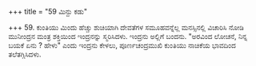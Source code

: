 +++
title = "59 ಮಿನ್ದು ಕಡು"

+++
59. ಕುಂತಿಯು ಮಿಂದು ಹೆಚ್ಚು ಶುಚಿಯಾಗಿ ದೇವತೆಗಳ ಸಮೂಹವನ್ನೆಲ್ಲ ಮನಸ್ಸಿನಲ್ಲಿ ವಿಚಾರಿಸಿ ನೋಡಿ ಮುನೀಂದ್ರನ ಮಂತ್ರ ಶಕ್ತಿಯಿಂದ ಇಂದ್ರನನ್ನು ಸ್ಮರಿಸಿದಳು. ಇಂದ್ರನು ಅಲ್ಲಿಗೆ ಬಂದನು. "ಅರವಿಂದ ಲೋಚನೆ, ನಿನ್ನ ಬಯಕೆ ಏನು ? ಹೇಳು" ಎಂದು ಇಂದ್ರನು ಕೇಳಲು, ಪೂರ್ಣಚಂದ್ರಮುಖಿ ಕುಂತಿಯು ನಾಚಿಕೆಯ ಭಾವದಿಂದ ತಲೆತಗ್ಗಿಸಿದಳು.
